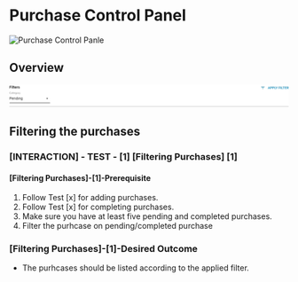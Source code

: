 # Purchase Control Panel

![Purchase Control Panle](images/Purchase_Listing_.jpg)

## Overview

![Filtering](images\filtering.jpg)

## Filtering the purchases

### [INTERACTION] - TEST - [1] [Filtering Purchases] [1]
#### [Filtering Purchases]-[1]-Prerequisite
1. Follow Test [x] for adding purchases.
2. Follow Test [x] for completing purchases.
3. Make sure you have at least five pending and completed purchases.
4. Filter the purhcase on pending/completed purchase

### [Filtering Purchases]-[1]-Desired Outcome
- The purhcases should be listed according to the applied filter.
